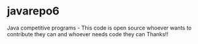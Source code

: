 # javarepo6
Java competitive programs - This code is open source whoever wants to contribute they can and whoever needs code they can Thanks!!

